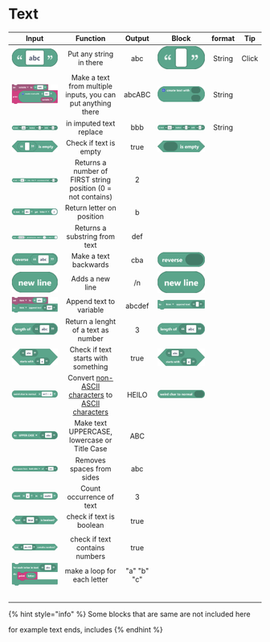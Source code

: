 # Text

|                                       Input                                       |                                                                     Function                                                                     |    Output   |                                     Block                                     | format |   Tip  |
| :-------------------------------------------------------------------------------: | :----------------------------------------------------------------------------------------------------------------------------------------------: | :---------: | :---------------------------------------------------------------------------: | :----: | :----: |
|   <img src="../../.gitbook/assets/screenshot (46).png" alt="" data-size="line">   |                                                             Put any string in there                                                              |     abc     |    <img src="../../.gitbook/assets/screenshot.png" alt="" data-size="line">   | String | Click  |
| <img src="../../.gitbook/assets/screenshot (45).png" alt="" data-size="original"> |                                           Make a text from multiple inputs, you can put anything there                                           |    abcABC   |  <img src="../../.gitbook/assets/screenshot (1).png" alt="" data-size="line"> | String |        |
| <img src="../../.gitbook/assets/screenshot (47) (1).png" alt="" data-size="line"> |                                                              in imputed text replace                                                             |     bbb     |  <img src="../../.gitbook/assets/screenshot (2).png" alt="" data-size="line"> | String |        |
|   <img src="../../.gitbook/assets/screenshot (51).png" alt="" data-size="line">   |                                                               Check if text is empty                                                             |     true    |  <img src="../../.gitbook/assets/screenshot (3).png" alt="" data-size="line"> |        |        |
|   <img src="../../.gitbook/assets/screenshot (61).png" alt="" data-size="line">   |                                           Returns a number of FIRST string position (0 = not contains)                                           |      2      |                                                                               |        |        |
|   <img src="../../.gitbook/assets/screenshot (62).png" alt="" data-size="line">   |                                                             Return letter on position                                                            |      b      |                                                                               |        |        |
|   <img src="../../.gitbook/assets/screenshot (63).png" alt="" data-size="line">   |                                                           Returns a substring from text                                                          |     def     |                                                                               |        |        |
|   <img src="../../.gitbook/assets/screenshot (48).png" alt="" data-size="line">   |                                                               Make a text backwards                                                              |     cba     |  <img src="../../.gitbook/assets/screenshot (4).png" alt="" data-size="line"> |        |        |
|    <img src="../../.gitbook/assets/screenshot (5).png" alt="" data-size="line">   |                                                                  Adds a new line                                                                 |      /n     |  <img src="../../.gitbook/assets/screenshot (5).png" alt="" data-size="line"> |        |        |
| <img src="../../.gitbook/assets/screenshot (53).png" alt="" data-size="original"> |                                                              Append text to variable                                                             |    abcdef   |  <img src="../../.gitbook/assets/screenshot (6).png" alt="" data-size="line"> |        |        |
|    <img src="../../.gitbook/assets/screenshot (7).png" alt="" data-size="line">   |                                                        Return a lenght of a text as number                                                       |      3      |  <img src="../../.gitbook/assets/screenshot (7).png" alt="" data-size="line"> |        |        |
| <img src="../../.gitbook/assets/screenshot (10).png" alt="" data-size="original"> |                                                        Check if text starts with something                                                       |     true    | <img src="../../.gitbook/assets/screenshot (10).png" alt="" data-size="line"> |        |        |
|   <img src="../../.gitbook/assets/screenshot (50).png" alt="" data-size="line">   | Convert [non-ASCII characters](https://terpconnect.umd.edu/\~zben/Web/CharSet/htmlchars.html) to [ASCII characters](https://www.ascii-code.com/) |    HElLO    |  <img src="../../.gitbook/assets/screenshot (9).png" alt="" data-size="line"> |        |        |
|   <img src="../../.gitbook/assets/screenshot (54).png" alt="" data-size="line">   |                                                   Make text UPPERCASE, lowercase or Title Case                                                   |     ABC     |                                                                               |        |        |
|   <img src="../../.gitbook/assets/screenshot (55).png" alt="" data-size="line">   |                                                             Removes spaces from sides                                                            |     abc     |                                                                               |        |        |
|   <img src="../../.gitbook/assets/screenshot (56).png" alt="" data-size="line">   |                                                             Count occurrence of text                                                             |      3      |                                                                               |        |        |
|   <img src="../../.gitbook/assets/screenshot (57).png" alt="" data-size="line">   |                                                             check if text is boolean                                                             |     true    |                                                                               |        |        |
|                                                                                   |                                                                                                                                                  |             |                                                                               |        |        |
|   <img src="../../.gitbook/assets/screenshot (58).png" alt="" data-size="line">   |                                                          check if text contains numbers                                                          |     true    |                                                                               |        |        |
|                  ![](<../../.gitbook/assets/screenshot (59).png>)                 |                                                            make a loop for each letter                                                           | "a" "b" "c" |                                                                               |        |        |
|                                                                                   |                                                                                                                                                  |             |                                                                               |        |        |
|                                                                                   |                                                                                                                                                  |             |                                                                               |        |        |
|                                                                                   |                                                                                                                                                  |             |                                                                               |        |        |
|                                                                                   |                                                                                                                                                  |             |                                                                               |        |        |
|                                                                                   |                                                                                                                                                  |             |                                                                               |        |        |

{% hint style="info" %}
Some blocks that are same are not included here

for example text ends, includes
{% endhint %}
